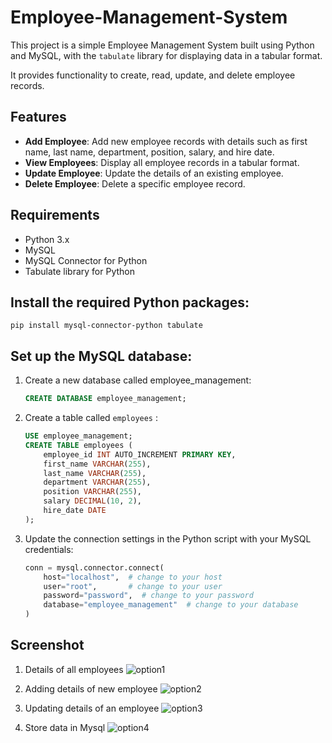 # Employee-Management-System

This project is a simple Employee Management System built using Python and MySQL, with the `tabulate` library for displaying data in a tabular format. 

It provides functionality to create, read, update, and delete employee records.

## Features

- **Add Employee**: Add new employee records with details such as first name, last name, department, position, salary, and hire date.
- **View Employees**: Display all employee records in a tabular format.
- **Update Employee**: Update the details of an existing employee.
- **Delete Employee**: Delete a specific employee record.

## Requirements

- Python 3.x
- MySQL
- MySQL Connector for Python
- Tabulate library for Python

## Install the required Python packages:

    pip install mysql-connector-python tabulate

## Set up the MySQL database:
1. Create a new database called employee_management:
    ```sql
   CREATE DATABASE employee_management;
     ```
    
2. Create a table called `employees` :
    ```sql
    USE employee_management;
    CREATE TABLE employees (
        employee_id INT AUTO_INCREMENT PRIMARY KEY,
        first_name VARCHAR(255),
        last_name VARCHAR(255),
        department VARCHAR(255),
        position VARCHAR(255),
        salary DECIMAL(10, 2),
        hire_date DATE
    );
    ```

3. Update the connection settings in the Python script with your MySQL credentials:
    ```python
    conn = mysql.connector.connect(
        host="localhost",  # change to your host
        user="root",       # change to your user
        password="password",  # change to your password
        database="employee_management"  # change to your database
    )
    ```

## Screenshot

1) Details of all employees 
![option1](https://github.com/user-attachments/assets/84f2d20c-e9e8-423f-9319-0a55016aaa7d)

2) Adding details of new employee 
![option2](https://github.com/user-attachments/assets/21491104-1147-4290-857f-5879bfa7a635)

3) Updating details of an employee 
![option3](https://github.com/user-attachments/assets/38011159-3576-45f7-bba1-5c6070db304b)

4) Store data in Mysql
![option4](https://github.com/user-attachments/assets/8ae0b30a-9002-45f8-89e0-f71e8ee89aa7)
